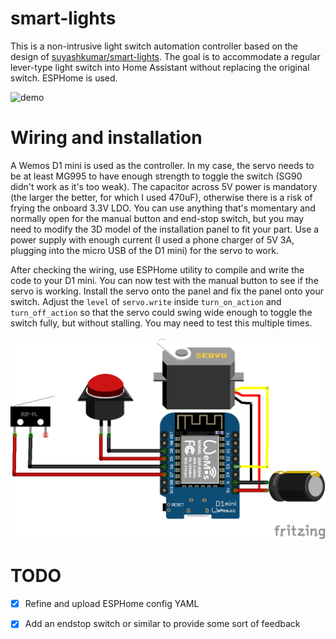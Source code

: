 # smart-lights

This is a non-intrusive light switch automation controller based on the design of [suyashkumar/smart-lights](https://github.com/suyashkumar/smart-lights). The goal is to accommodate a regular lever-type light switch into Home Assistant without replacing the original switch. ESPHome is used.

![demo](demo.gif)

# Wiring and installation

A Wemos D1 mini is used as the controller. In my case, the servo needs to be at least MG995 to have enough strength to toggle the switch (SG90 didn't work as it's too weak). The capacitor across 5V power is mandatory (the larger the better, for which I used 470uF), otherwise there is a risk of frying the onboard 3.3V LDO. You can use anything that's momentary and normally open for the manual button and end-stop switch, but you may need to modify the 3D model of the installation panel to fit your part. Use a power supply with enough current (I used a phone charger of 5V 3A, plugging into the micro USB of the D1 mini) for the servo to work.

After checking the wiring, use ESPHome utility to compile and write the code to your D1 mini. You can now test with the manual button to see if the servo is working. Install the servo onto the panel and fix the panel onto your switch. Adjust the `level` of `servo.write` inside `turn_on_action` and `turn_off_action` so that the servo could swing wide enough to toggle the switch fully, but without stalling. You may need to test this multiple times.

![wiring](wiring.png)

# TODO

- [x] Refine and upload ESPHome config YAML

- [x] Add an endstop switch or similar to provide some sort of feedback
